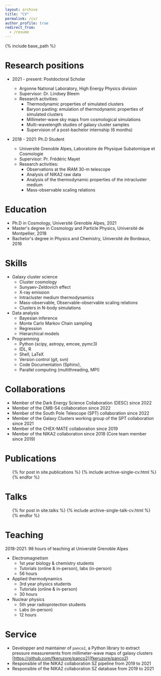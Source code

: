```yaml
---
layout: archive
title: "CV"
permalink: /cv/
author_profile: true
redirect_from:
  - /resume
---
```


{% include base_path %}

Research positions
======
* 2021 - present: Postdoctoral Scholar
  * Argonne National Laboratory, High Energy Physics division
  * Supervisor: Dr. Lindsey Bleem
  * Research activities:
    * Thermodynamic properties of simulated clusters
    * Baryon pasting: emulation of thermodynamic properties of simulated clusters
    * Millimeter-wave sky maps from cosmological simulations
    * Multi-wavelength studies of galaxy cluster samples
    * Supervision of a post-bachelor internship (6 months)

* 2018 - 2021: Ph.D Student
  * Université Grenoble Alpes, Laboratoire de Physique Subatomique et Cosmologie
  * Supervisor: Pr. Frédéric Mayet
  * Research activities:
    * Observations at the IRAM 30-m telescope
    * Analysis of NIKA2 raw data
    * Analysis of the thermodynamic properties of the intracluster medium
    * Mass-observable scaling relations

Education
======
* Ph.D in Cosmology, Université Grenoble Alpes, 2021
* Master's degree in Cosmology and Particle Physics, Université de Montpellier, 2018
* Bachelor's degree in Physics and Chemistry, Université de Bordeaux, 2016

Skills
======
* Galaxy cluster science
  * Cluster cosmology
  * Sunyaev-Zeldovich effect
  * X-ray emission
  * Intracluster medium thermodynamics
  * Mass-observable, Observable-observable scaling relations
  * Clusters in N-body simulations
* Data analysis
  * Bayesian inference
  * Monte Carlo Markov Chain sampling
  * Regression
  * Hierarchical models
* Programming
  * Python (scipy, astropy, emcee, pymc3)
  * IDL, R
  * Shell, LaTeX
  * Version control (git, svn)
  * Code Documentation (Sphinx),
  * Parallel computing (multithreading, MPI)

Collaborations
======
* Member of the Dark Energy Science Collaboration (DESC) since 2022
* Member of the CMB-S4 collaboration since 2022
* Member of the South Pole Telescope (SPT) collaboration since 2022
* Member of the Galaxy Clusters working group of the SPT collaboration since 2021
* Member of the CHEX-MATE collaboration since 2019
* Member of the NIKA2 collaboration since 2018 (Core team member since 2019)

Publications
======
  <ul>{% for post in site.publications %}
    {% include archive-single-cv.html %}
  {% endfor %}</ul>
  
Talks
======
  <ul>{% for post in site.talks %}
    {% include archive-single-talk-cv.html %}
  {% endfor %}</ul>
  
Teaching
======
2018-2021: 98 hours of teaching at Université Grenoble Alpes
* Electromagnetism
  * 1st year biology & chemistry students
  * Tutorials (online & in-person), labs (in-person)
  * 56 hours
* Applied thermodynamics
  * 3rd year physics students
  * Tutorials (online & in-person)
  * 30 hours
* Nuclear physics
  * 5th year radioprotection students
  * Labs (in-person)
  * 12 hours
  
Service
======
* Developper and maintainer of `panco2`, a Python library to extract pressure measurements from millimeter-wave maps of galaxy clusters [https://github.com/fkeruzore/panco2](fkeruzore/panco2)
* Responsible of the NIKA2 collaboration SZ pipeline from 2019 to 2021
* Responsible of the NIKA2 collaboration SZ database from 2019 to 2021
